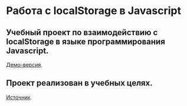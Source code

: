 # Работа с localStorage в Javascript

## Учебный проект по взаимодействию с localStorage в языке программирования Javascript.

[Демо-версия](https://1ocke.github.io/localStorage/.).

## Проект реализован в учебных целях.
[Источник](https://medium.com/@stasonmars/%D0%BA%D0%B0%D0%BA-%D1%80%D0%B0%D0%B1%D0%BE%D1%82%D0%B0%D1%82%D1%8C-%D1%81-localstorage-%D0%B2-javascript-5aad737535d4).
